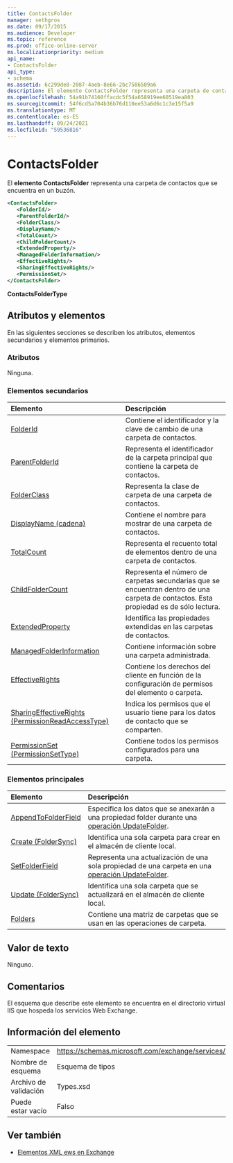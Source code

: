 ```yaml
---
title: ContactsFolder
manager: sethgros
ms.date: 09/17/2015
ms.audience: Developer
ms.topic: reference
ms.prod: office-online-server
ms.localizationpriority: medium
api_name:
- ContactsFolder
api_type:
- schema
ms.assetid: 6c299de8-2087-4aeb-8e66-2bc7586509a6
description: El elemento ContactsFolder representa una carpeta de contactos que se encuentra en un buzón.
ms.openlocfilehash: 54a91b74160ffacdc5f54a658919ee60519ea803
ms.sourcegitcommit: 54f6cd5a704b36b76d110ee53a6d6c1c3e15f5a9
ms.translationtype: MT
ms.contentlocale: es-ES
ms.lasthandoff: 09/24/2021
ms.locfileid: "59536816"
---
```

# <a name="contactsfolder"></a>ContactsFolder

El **elemento ContactsFolder** representa una carpeta de contactos que se encuentra en un buzón. 
  
```xml
<ContactsFolder>
   <FolderId/>
   <ParentFolderId/>
   <FolderClass/>
   <DisplayName/>
   <TotalCount/>
   <ChildFolderCount/>
   <ExtendedProperty/>
   <ManagedFolderInformation/>
   <EffectiveRights/>
   <SharingEffectiveRights/>
   <PermissionSet/>
</ContactsFolder>
```

 **ContactsFolderType**
## <a name="attributes-and-elements"></a>Atributos y elementos

En las siguientes secciones se describen los atributos, elementos secundarios y elementos primarios.
  
### <a name="attributes"></a>Atributos

Ninguna.
  
### <a name="child-elements"></a>Elementos secundarios

|**Elemento**|**Descripción**|
|:-----|:-----|
|[FolderId](folderid.md) <br/> |Contiene el identificador y la clave de cambio de una carpeta de contactos.  <br/> |
|[ParentFolderId](parentfolderid.md) <br/> |Representa el identificador de la carpeta principal que contiene la carpeta de contactos.  <br/> |
|[FolderClass](folderclass.md) <br/> |Representa la clase de carpeta de una carpeta de contactos.  <br/> |
|[DisplayName (cadena)](displayname-string.md) <br/> |Contiene el nombre para mostrar de una carpeta de contactos.  <br/> |
|[TotalCount](totalcount.md) <br/> |Representa el recuento total de elementos dentro de una carpeta de contactos.  <br/> |
|[ChildFolderCount](childfoldercount.md) <br/> |Representa el número de carpetas secundarias que se encuentran dentro de una carpeta de contactos. Esta propiedad es de sólo lectura.  <br/> |
|[ExtendedProperty](extendedproperty.md) <br/> |Identifica las propiedades extendidas en las carpetas de contactos.  <br/> |
|[ManagedFolderInformation](managedfolderinformation.md) <br/> |Contiene información sobre una carpeta administrada.  <br/> |
|[EffectiveRights](effectiverights.md) <br/> |Contiene los derechos del cliente en función de la configuración de permisos del elemento o carpeta.  <br/> |
|[SharingEffectiveRights (PermissionReadAccessType)](sharingeffectiverights-permissionreadaccesstype.md) <br/> |Indica los permisos que el usuario tiene para los datos de contacto que se comparten.  <br/> |
|[PermissionSet (PermissionSetType)](permissionset-permissionsettype.md) <br/> |Contiene todos los permisos configurados para una carpeta.  <br/> |
   
### <a name="parent-elements"></a>Elementos principales

|**Elemento**|**Descripción**|
|:-----|:-----|
|[AppendToFolderField](appendtofolderfield.md) <br/> |Especifica los datos que se anexarán a una propiedad folder durante una [operación UpdateFolder](updatefolder-operation.md).  <br/> |
|[Create (FolderSync)](create-foldersync.md) <br/> |Identifica una sola carpeta para crear en el almacén de cliente local.  <br/> |
|[SetFolderField](setfolderfield.md) <br/> |Representa una actualización de una sola propiedad de una carpeta en una [operación UpdateFolder](updatefolder-operation.md).  <br/> |
|[Update (FolderSync)](update-foldersync.md) <br/> |Identifica una sola carpeta que se actualizará en el almacén de cliente local.  <br/> |
|[Folders](folders-ex15websvcsotherref.md) <br/> |Contiene una matriz de carpetas que se usan en las operaciones de carpeta.  <br/> |
   
## <a name="text-value"></a>Valor de texto

Ninguno.
  
## <a name="remarks"></a>Comentarios

El esquema que describe este elemento se encuentra en el directorio virtual IIS que hospeda los servicios Web Exchange.
  
## <a name="element-information"></a>Información del elemento

|||
|:-----|:-----|
|Namespace  <br/> |https://schemas.microsoft.com/exchange/services/2006/types  <br/> |
|Nombre de esquema  <br/> |Esquema de tipos  <br/> |
|Archivo de validación  <br/> |Types.xsd  <br/> |
|Puede estar vacío  <br/> |Falso  <br/> |
   
## <a name="see-also"></a>Ver también



- [Elementos XML ews en Exchange](ews-xml-elements-in-exchange.md)

